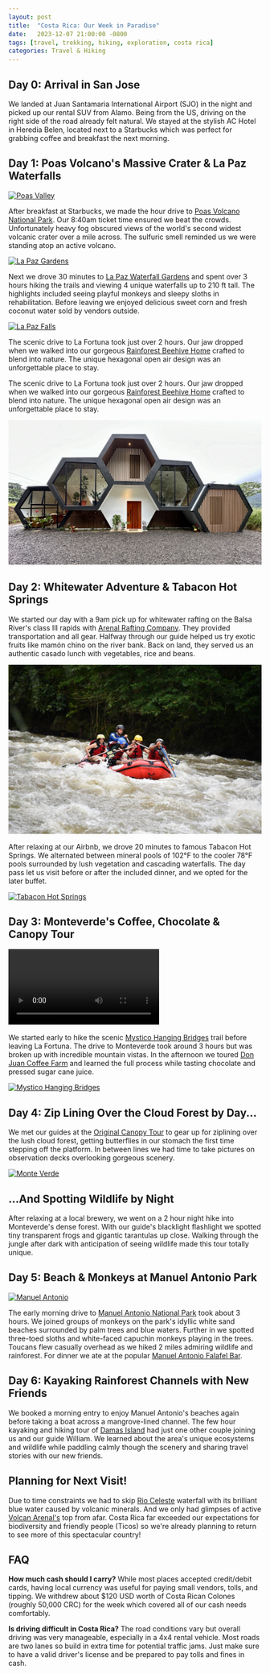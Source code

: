 ```yaml
---
layout: post
title:  "Costa Rica: Our Week in Paradise"
date:   2023-12-07 21:00:00 -0800
tags: [travel, trekking, hiking, exploration, costa rica]
categories: Travel & Hiking
---
```



## Day 0: Arrival in San Jose
We landed at Juan Santamaria International Airport (SJO) in the night and picked up our rental SUV from Alamo. Being from the US, driving on the right side of the road already felt natural. We stayed at the stylish AC Hotel in Heredia Belen, located next to a Starbucks which was perfect for grabbing coffee and breakfast the next morning.

## Day 1: Poas Volcano's Massive Crater & La Paz Waterfalls

[![Poas Valley](/assets/img/blog/costarica/poas.png)](/assets/img/blog/costarica/poas.png)

After breakfast at Starbucks, we made the hour drive to [Poas Volcano National Park](https://www.govisitcostarica.com/region/city.asp?cID=14). Our 8:40am ticket time ensured we beat the crowds. Unfortunately heavy fog obscured views of the world's second widest volcanic crater over a mile across. The sulfuric smell reminded us we were standing atop an active volcano.

[![La Paz Gardens](/assets/img/blog/costarica/lapaz-1.png)](/assets/img/blog/costarica/lapaz-1.png)

Next we drove 30 minutes to [La Paz Waterfall Gardens](https://www.govisitcostarica.com/region/city.asp?cID=14) and spent over 3 hours hiking the trails and viewing 4 unique waterfalls up to 210 ft tall. The highlights included seeing playful monkeys and sleepy sloths in rehabilitation. Before leaving we enjoyed delicious sweet corn and fresh coconut water sold by vendors outside.

[![La Paz Falls](/assets/img/blog/costarica/lapaz-2.png)](/assets/img/blog/costarica/lapaz-2.png)

The scenic drive to La Fortuna took just over 2 hours. Our jaw dropped when we walked into our gorgeous [Rainforest Beehive Home](https://www.airbnb.com/rooms/3482139) crafted to blend into nature. The unique hexagonal open air design was an unforgettable place to stay.

The scenic drive to La Fortuna took just over 2 hours. Our jaw dropped when we walked into our gorgeous [Rainforest Beehive Home](https://www.airbnb.com/rooms/902365718352149376?source_impression_id=p3_1702959295_MeaMQReVnuO%2BRbun) crafted to blend into nature. The unique hexagonal open air design was an unforgettable place to stay. 

[![Beehive](/assets/img/blog/costarica/beehive.jpeg)](/assets/img/blog/costarica/beehive.jpeg)

## Day 2: Whitewater Adventure & Tabacon Hot Springs  

We started our day with a 9am pick up for whitewater rafting on the Balsa River's class III rapids with [Arenal Rafting Company](https://arenalrafting.com/). They provided transportation and all gear. Halfway through our guide helped us try exotic fruits like mamón chino on the river bank. Back on land, they served us an authentic casado lunch with vegetables, rice and beans.   

[![Arenal Rafting](/assets/img/blog/costarica/arenal-rafting.jpeg)](/assets/img/blog/costarica/arenal-rafting.jpeg)

After relaxing at our Airbnb, we drove 20 minutes to famous Tabacon Hot Springs. We alternated between mineral pools of 102°F to the cooler 78°F pools surrounded by lush vegetation and cascading waterfalls. The day pass let us visit before or after the included dinner, and we opted for the later buffet.  

[![Tabacon Hot Springs](/assets/img/blog/costarica/tabacon.png)](/assets/img/blog/costarica/tabacon.png)

## Day 3: Monteverde's Coffee, Chocolate & Canopy Tour 

![](/assets/img/blog/costarica/arenal.mov)

We started early to hike the scenic [Mystico Hanging Bridges](https://www.monteverdehangingbridges.com/) trail before leaving La Fortuna. The drive to Monteverde took around 3 hours but was broken up with incredible mountain vistas. In the afternoon we toured [Don Juan Coffee Farm](https://www.donjuancoffeetour.com/) and learned the full process while tasting chocolate and pressed sugar cane juice.   

[![Mystico Hanging Bridges](/assets/img/blog/costarica/mistico.png)](/assets/img/blog/costarica/mistico.png)

## Day 4: Zip Lining Over the Cloud Forest by Day...
We met our guides at the [Original Canopy Tour](https://www.monteverdeextremo.com/canopy-zip-line-tour-monteverde-costa-rica-en/) to gear up for ziplining over the lush cloud forest, getting butterflies in our stomach the first time stepping off the platform. In between lines we had time to take pictures on observation decks overlooking gorgeous scenery.

[![Monte Verde](/assets/img/blog/costarica/monteverde.png)](/assets/img/blog/costarica/monteverde.png)

## ...And Spotting Wildlife by Night
After relaxing at a local brewery, we went on a 2 hour night hike into Monteverde's dense forest. With our guide's blacklight flashlight we spotted tiny transparent frogs and gigantic tarantulas up close. Walking through the jungle after dark with anticipation of seeing wildlife made this tour totally unique.  

## Day 5: Beach & Monkeys at Manuel Antonio Park  

[![Manuel Antonio](/assets/img/blog/costarica/manuel-antonio.png)](/assets/img/blog/costarica/manuel-antonio.png)

The early morning drive to [Manuel Antonio National Park](https://www.manuelantoniopark.com/) took about 3 hours. We joined groups of monkeys on the park's idyllic white sand beaches surrounded by palm trees and blue waters. Further in we spotted three-toed sloths and white-faced capuchin monkeys playing in the trees. Toucans flew casually overhead as we hiked 2 miles admiring wildlife and rainforest. For dinner we ate at the popular [Manuel Antonio Falafel Bar](https://www.facebook.com/ManuelAntonioFalafelBar/).


## Day 6: Kayaking Rainforest Channels with New Friends
We booked a morning entry to enjoy Manuel Antonio's beaches again before taking a boat across a mangrove-lined channel. The few hour kayaking and hiking tour of [Damas Island](https://www.quepolandia.com/tours/mangrove-damas-island-estuary-kayak/) had just one other couple joining us and our guide William. We learned about the area's unique ecosystems and wildlife while paddling calmly though the scenery and sharing travel stories with our new friends. 

## Planning for Next Visit!
Due to time constraints we had to skip [Rio Celeste](https://www.anywhere.com/costa-rica/attractions/rio-celeste) waterfall with its brilliant blue water caused by volcanic minerals. And we only had glimpses of active [Volcan Arenal's](https://www.arenal.net/) top from afar. Costa Rica far exceeded our expectations for biodiversity and friendly people (Ticos) so we're already planning to return to see more of this spectacular country!

## FAQ

**How much cash should I carry?**
While most places accepted credit/debit cards, having local currency was useful for paying small vendors, tolls, and tipping. We withdrew about $120 USD worth of Costa Rican Colones (roughly 50,000 CRC) for the week which covered all of our cash needs comfortably.

**Is driving difficult in Costa Rica?**
The road conditions vary but overall driving was very manageable, especially in a 4x4 rental vehicle. Most roads are two lanes so build in extra time for potential traffic jams. Just make sure to have a valid driver's license and be prepared to pay tolls and fines in cash.
